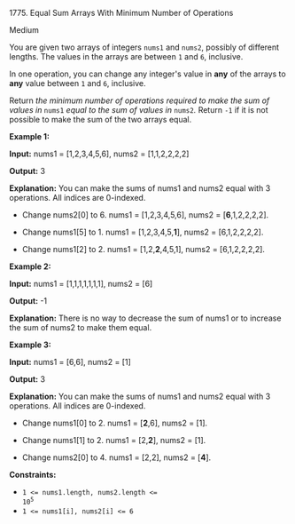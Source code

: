 1775\. Equal Sum Arrays With Minimum Number of Operations

Medium

You are given two arrays of integers `nums1` and `nums2`, possibly of different lengths. The values in the arrays are between `1` and `6`, inclusive.

In one operation, you can change any integer's value in **any** of the arrays to **any** value between `1` and `6`, inclusive.

Return _the minimum number of operations required to make the sum of values in_ `nums1` _equal to the sum of values in_ `nums2`_._ Return `-1` if it is not possible to make the sum of the two arrays equal.

**Example 1:**

**Input:** nums1 = [1,2,3,4,5,6], nums2 = [1,1,2,2,2,2]

**Output:** 3

**Explanation:** You can make the sums of nums1 and nums2 equal with 3 operations. All indices are 0-indexed.

- Change nums2[0] to 6. nums1 = [1,2,3,4,5,6], nums2 = [**6**,1,2,2,2,2]. 

- Change nums1[5] to 1. nums1 = [1,2,3,4,5,**1**], nums2 = [6,1,2,2,2,2].

- Change nums1[2] to 2. nums1 = [1,2,**2**,4,5,1], nums2 = [6,1,2,2,2,2].

**Example 2:**

**Input:** nums1 = [1,1,1,1,1,1,1], nums2 = [6]

**Output:** -1

**Explanation:** There is no way to decrease the sum of nums1 or to increase the sum of nums2 to make them equal.

**Example 3:**

**Input:** nums1 = [6,6], nums2 = [1]

**Output:** 3

**Explanation:** You can make the sums of nums1 and nums2 equal with 3 operations. All indices are 0-indexed. 

- Change nums1[0] to 2. nums1 = [**2**,6], nums2 = [1]. 

- Change nums1[1] to 2. nums1 = [2,**2**], nums2 = [1].

- Change nums2[0] to 4. nums1 = [2,2], nums2 = [**4**].

**Constraints:**

*   <code>1 <= nums1.length, nums2.length <= 10<sup>5</sup></code>
*   `1 <= nums1[i], nums2[i] <= 6`